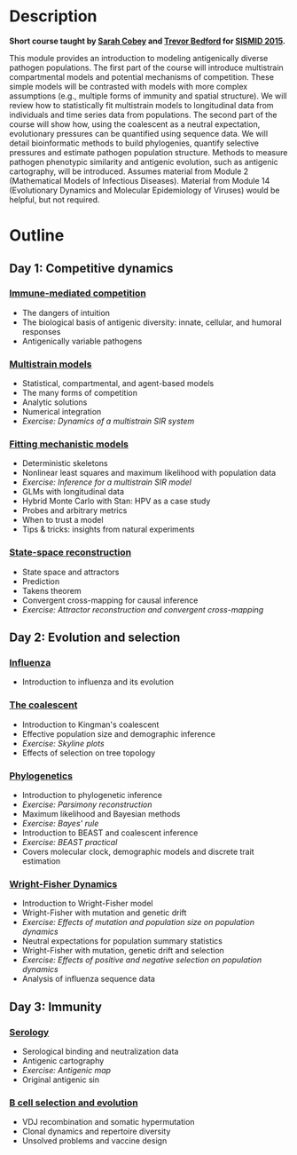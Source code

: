 # Description

**Short course taught by [Sarah Cobey](http://cobeylab.uchicago.edu/) and [Trevor Bedford](http://bedford.io/) for [SISMID 2015](http://sismid.uw.edu).**

This module provides an introduction to modeling antigenically diverse pathogen populations. The first part of the course will introduce multistrain compartmental models and potential mechanisms of competition. These simple models will be contrasted with models with more complex assumptions (e.g., multiple forms of immunity and spatial structure). We will review how to statistically fit multistrain models to longitudinal data from individuals and time series data from populations. The second part of the course will show how, using the coalescent as a neutral expectation, evolutionary pressures can be quantified using sequence data. We will detail bioinformatic methods to build phylogenies, quantify selective pressures and estimate pathogen population structure. Methods to measure pathogen phenotypic similarity and antigenic evolution, such as antigenic cartography, will be introduced. Assumes material from Module 2 (Mathematical Models of Infectious Diseases). Material from Module 14 (Evolutionary Dynamics and Molecular Epidemiology of Viruses) would be helpful, but not required.

# Outline

## Day 1: Competitive dynamics

### [Immune-mediated competition](competition/) 

* The dangers of intuition
* The biological basis of antigenic diversity: innate, cellular, and humoral responses
* Antigenically variable pathogens

### [Multistrain models](models/)
* Statistical, compartmental, and agent-based models
* The many forms of competition
* Analytic solutions
* Numerical integration
* *Exercise: Dynamics of a multistrain SIR system*

### [Fitting mechanistic models](fitting/)
* Deterministic skeletons
* Nonlinear least squares and maximum likelihood with population data
* *Exercise: Inference for a multistrain SIR model*
* GLMs with longitudinal data
* Hybrid Monte Carlo with Stan: HPV as a case study
* Probes and arbitrary metrics
* When to trust a model
* Tips & tricks: insights from natural experiments

### [State-space reconstruction](ssr/)
* State space and attractors
* Prediction
* Takens theorem
* Convergent cross-mapping for causal inference
* *Exercise: Attractor reconstruction and convergent cross-mapping*

## Day 2: Evolution and selection

### [Influenza](flu/)

* Introduction to influenza and its evolution

### [The coalescent](coalescent/)

* Introduction to Kingman's coalescent
* Effective population size and demographic inference
* *Exercise: Skyline plots*
* Effects of selection on tree topology

### [Phylogenetics](phylogenetics/)

* Introduction to phylogenetic inference
* *Exercise: Parsimony reconstruction*
* Maximum likelihood and Bayesian methods
* *Exercise: Bayes' rule*
* Introduction to BEAST and coalescent inference
* *Exercise: BEAST practical*
* Covers molecular clock, demographic models and discrete trait estimation

### [Wright-Fisher Dynamics](wright-fisher/)

* Introduction to Wright-Fisher model
* Wright-Fisher with mutation and genetic drift
* *Exercise: Effects of mutation and population size on population dynamics*
* Neutral expectations for population summary statistics
* Wright-Fisher with mutation, genetic drift and selection
* *Exercise: Effects of positive and negative selection on population dynamics*
* Analysis of influenza sequence data

## Day 3: Immunity

### [Serology](serology/)

* Serological binding and neutralization data
* Antigenic cartography
* *Exercise: Antigenic map*
* Original antigenic sin

### [B cell selection and evolution](bcells/)

* VDJ recombination and somatic hypermutation
* Clonal dynamics and repertoire diversity
* Unsolved problems and vaccine design